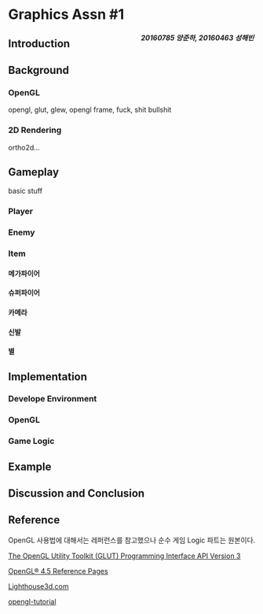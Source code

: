 # Graphics Assn #1

##### <span style="float:right">20160785 양준하, 20160463 성해빈 </span>

## Introduction

## Background
### OpenGL
opengl, glut, glew, opengl frame, fuck, shit bullshit
### 2D Rendering
ortho2d...
## Gameplay
basic stuff
### Player
### Enemy
### Item
#### 메가파이어
#### 슈퍼파이어
#### 카메라
#### 신발
#### 별
## Implementation
### Develope Environment
### OpenGL
### Game Logic
## Example
## Discussion and Conclusion

## Reference

OpenGL 사용법에 대해서는 레퍼런스를 참고했으나 순수 게임 Logic 파트는 원본이다.

[The OpenGL Utility Toolkit (GLUT) Programming Interface API Version 3](https://www.opengl.org/resources/libraries/glut/spec3/spec3.html)

[OpenGL® 4.5 Reference Pages](https://www.khronos.org/registry/OpenGL-Refpages/gl4/)

[Lighthouse3d.com](http://www.lighthouse3d.com/tutorials/glut-tutorial/)

[opengl-tutorial](http://www.opengl-tutorial.org/)

